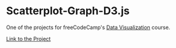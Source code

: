 # Scatterplot-Graph-D3.js

One of the projects for freeCodeCamp's [Data Visualization](https://www.freecodecamp.org/learn/data-visualization/#data-visualization-with-d3) course. 

[Link to the Project]([https://codepen.io/brennaj001/full/KKbwVzM](https://codepen.io/brennaj001/full/RwENWde)https://codepen.io/brennaj001/full/RwENWde)
